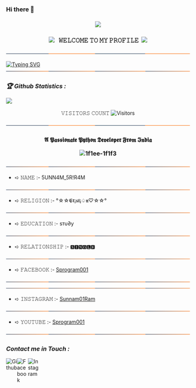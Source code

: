 ### Hi there 👋

<!--
**sunnamsriram1/sunnamsriram1** is a ✨ _special_ ✨ repository because its `README.md` (this file) appears on your GitHub profile.


<!-- Github README --> <!--...-->

### <!--<p align="center"><img src="https://img.shields.io/badge/I Am 🅿🆈🆃🅷🅾🅽- NOOB PROGRAMMER-green?colorA=%23ff0000&colorB=%23017e40&style=flat-square"> -->
<p align="center"><img src="https://img.shields.io/badge/I Am 🅿🆈🆃🅷🅾🅽- NOOB PROGRAMMER-green?colorA=%23FF9933&colorB=%23017e40&style=flat-square">

</i></b></h3>
<h3 align="center">
  <img src="https://emoji.discord.st/emojis/768b108d-274f-4f44-a634-8477b16efce7.gif" width="25">
  &nbsp; 𝚆𝙴𝙻𝙲𝙾𝙼𝙴 𝚃𝙾 𝙼𝚈 𝙿𝚁𝙾𝙵𝙸𝙻𝙴&nbsp;
  <img src="https://emoji.discord.st/emojis/768b108d-274f-4f44-a634-8477b16efce7.gif" width="25">
</h3>
<img align="center" alt="line" src="https://github.com/sunnamsriram1/sunnamsriram1/blob/main/Img/img1.svg">


[![Typing SVG](https://readme-typing-svg.herokuapp.com?color=%23F70B10&size=27&lines=𝙸+𝙰𝙼+𝙸𝙽𝙽𝙾𝙲𝙴𝙽𝚃+𝙱𝙾𝚈;+𝐈𝐓'𝐬+𝐍𝐎𝐓+𝐉𝐔𝐒𝐓+𝐀+𝐍𝐀𝐌𝐄+𝐁𝐑𝐎;𝕀𝕋'𝕤+𝔸+𝔹ℝ𝔸ℕ𝔻;тнαик+уσυ+єνєяуσиє;𝐋𝐎𝐕𝐄+𝐔+𝐀𝐋𝐋+𝐅𝐑𝐈𝐄𝐍𝐃𝐒)](https://git.io/typing-svg)
<img align="center" alt="line" src="https://github.com/sunnamsriram1/sunnamsriram1/blob/main/Img/img2.svg">

<h3><b><i>🏆 Github Statistics :</i></b></h3>
<a href="https://github.com/sunnamsriram1"><img width=550 src="https://github-profile-trophy.vercel.app/?username=MUMIT-404-CYBER&theme=dracula&no-frame=true&title=Followers,Stars,Commit,Repository,Issues"/></a>

</p>
<p align="center"> 
 𝚅𝙸𝚂𝙸𝚃𝙾𝚁𝚂 𝙲𝙾𝚄𝙽𝚃
 <img src="https://profile-counter.glitch.me/sunnamsriram1/count.svg" alt="Visitors">
</p>

<img align="center" alt="line" src="https://github.com/sunnamsriram1/sunnamsriram1/blob/main/Img/img1.svg">



<h3 align="center">𝕬 𝕻𝖆𝖘𝖘𝖎𝖔𝖓𝖆𝖙𝖊 𝕻𝖞𝖙𝖍𝖔𝖓 𝕯𝖊𝖛𝖊𝖑𝖔𝖕𝖊𝖗 𝕱𝖗𝖔𝖒 𝕴𝖓𝖉𝖎𝖆 
  
![1f1ee-1f1f3](https://github.com/sunnamsriram1/sunnamsriram1/assets/59051820/7ac28eb5-69d0-489d-8439-12c8112f3af3)


</h3>

<img align="center" alt="line" src="https://github.com/sunnamsriram1/sunnamsriram1/blob/main/Img/img2.svg">

- ➪ 𝙽𝙰𝙼𝙴 :- 5UNN4M_5R!R4M

<img align="center" alt="line" src="https://github.com/sunnamsriram1/sunnamsriram1/blob/main/Img/img2.svg">

- ➪ 𝚁𝙴𝙻𝙸𝙶𝙸𝙾𝙽 :- °☆☆𝕮𝖗¡𝖘𝖙¡♤𝖓♡☆☆°

<img align="center" alt="line" src="https://github.com/sunnamsriram1/sunnamsriram1/blob/main/Img/img2.svg">

- ➪ 𝙴𝙳𝚄𝙲𝙰𝚃𝙸𝙾𝙽 :- ѕтυ∂у

<img align="center" alt="line" src="https://github.com/sunnamsriram1/sunnamsriram1/blob/main/Img/img2.svg">

- ➪ 𝚁𝙴𝙻𝙰𝚃𝙸𝙾𝙽𝚂𝙷𝙸𝙿 :- 🆂🅸🅽🅶🅻🅴

<img align="center" alt="line" src="https://github.com/sunnamsriram1/sunnamsriram1/blob/main/Img/img2.svg">

- ➪ 𝙵𝙰𝙲𝙴𝙱𝙾𝙾𝙺 :- [Sprogram001](https://www.facebook.com/sriram.sunnam)

<img align="center" alt="line" src="https://github.com/sunnamsriram1/sunnamsriram1/blob/main/Img/img2.svg">


<img align="center" alt="line" src="https://github.com/sunnamsriram1/sunnamsriram1/blob/main/Img/img2.svg">

- ➪ 𝙸𝙽𝚂𝚃𝙰𝙶𝚁𝙰𝙼 :- [Sunnam01Ram](https://www.instagram.com/sunnam01ram/)

<img align="center" alt="line" src="https://github.com/sunnamsriram1/sunnamsriram1/blob/main/Img/img2.svg">

- ➪ 𝚈𝙾𝚄𝚃𝚄𝙱𝙴 :- [Sprogram001](https://www.youtube.com/channel/UC3Q29VN86_aNP9fjRW5wZaQ)

<img align="center" alt="line" src="https://github.com/sunnamsriram1/sunnamsriram1/blob/main/Img/img2.svg">


<h3><b><i> Contact me in Touch :</i></b></h3>
<a href="https://github.com/sunnamsriram1"><img align="left" title="Github" alt="Github" width="30px" src="https://cdn.jsdelivr.net/npm/simple-icons@3.0.1/icons/github.svg" /></a>
<a href="https://www.facebook.com/sriram.sunnam"><img align="left" title="Facebook" alt="Facebook" width="30px" src="https://raw.githubusercontent.com/rahuldkjain/github-profile-readme-generator/master/src/images/icons/Social/facebook.svg" /></a>
<a href="https://www.instagram.com/sunnam01ram/"><img align="left" title="Instagram" alt="Instagram" width="30px" src="https://raw.githubusercontent.com/rahuldkjain/github-profile-readme-generator/master/src/images/icons/Social/instagram.svg" /></a>





